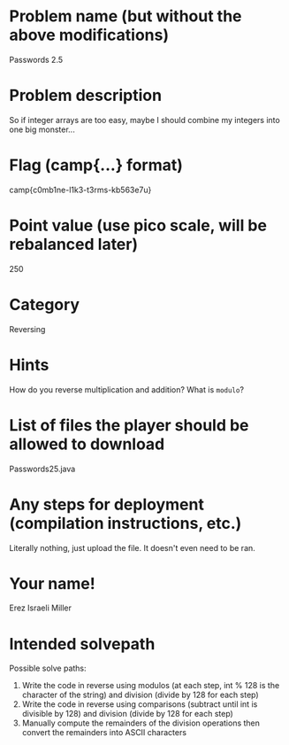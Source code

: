 # Problem name (but without the above modifications)
Passwords 2.5
# Problem description
So if integer arrays are too easy, maybe I should combine my integers into one big monster...
# Flag (camp{...} format)
camp{c0mb1ne-l1k3-t3rms-kb563e7u}
# Point value (use pico scale, will be rebalanced later)
250
# Category
Reversing
# Hints
How do you reverse multiplication and addition?
What is `modulo`?
# List of files the player should be allowed to download
Passwords25.java
# Any steps for deployment (compilation instructions, etc.)
Literally nothing, just upload the file. It doesn't even need to be ran.
# Your name!
Erez Israeli Miller
# Intended solvepath
Possible solve paths:
1. Write the code in reverse using modulos (at each step, int % 128 is the character of the string) and division (divide by 128 for each step)
2. Write the code in reverse using comparisons (subtract until int is divisible by 128) and division (divide by 128 for each step)
3. Manually compute the remainders of the division operations then convert the remainders into ASCII characters
